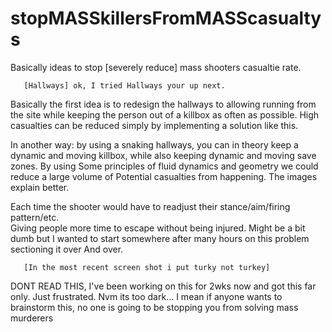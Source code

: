 # stopMASSkillersFromMASScasualtys
Basically ideas to stop [severely reduce] mass shooters casualtie rate. 

       [Hallways] ok, I tried Hallways your up next.

Basically the first idea is to redesign the hallways to allowing running
from the site while keeping the person out of a killbox as often as possible.
High casualties can be reduced simply by implementing a solution like this. 

In another way: by using a snaking hallways, you can in theory keep a dynamic
and moving killbox, while also keeping dynamic and moving save zones. By using
Some principles of fluid dynamics and geometry we could reduce a large volume of 
Potential casualties from happening. The images explain better.   

Each time the shooter would have to readjust their stance/aim/firing pattern/etc.  
Giving people more time to escape without being injured. Might be a bit dumb but
I wanted to start somewhere after many hours on this problem sectioning it over
And over. 


       [In the most recent screen shot i put turky not turkey]




DONT READ THIS, I've been working on this for 2wks now and got this far only. Just frustrated. 
Nvm its too dark...
I mean if anyone wants to brainstorm this, no one is going to be stopping you from solving mass murderers
